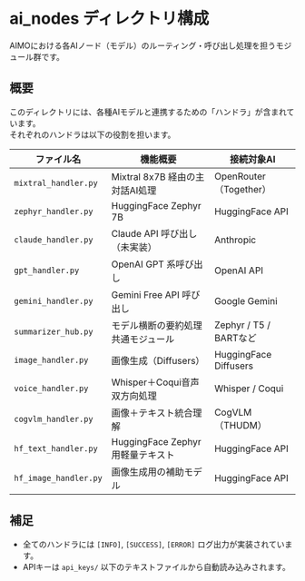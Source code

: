 # ai_nodes ディレクトリ構成

AIMOにおける各AIノード（モデル）のルーティング・呼び出し処理を担うモジュール群です。

## 概要

このディレクトリには、各種AIモデルと連携するための「ハンドラ」が含まれています。  
それぞれのハンドラは以下の役割を担います。

| ファイル名             | 機能概要                         | 接続対象AI                    |
|------------------------|----------------------------------|-------------------------------|
| `mixtral_handler.py`   | Mixtral 8x7B 経由の主対話AI処理     | OpenRouter（Together）        |
| `zephyr_handler.py`    | HuggingFace Zephyr 7B            | HuggingFace API               |
| `claude_handler.py`    | Claude API 呼び出し（未実装）      | Anthropic                     |
| `gpt_handler.py`       | OpenAI GPT 系呼び出し             | OpenAI API                    |
| `gemini_handler.py`    | Gemini Free API 呼び出し         | Google Gemini                 |
| `summarizer_hub.py`    | モデル横断の要約処理共通モジュール | Zephyr / T5 / BARTなど        |
| `image_handler.py`     | 画像生成（Diffusers）            | HuggingFace Diffusers         |
| `voice_handler.py`     | Whisper＋Coqui音声双方向処理      | Whisper / Coqui               |
| `cogvlm_handler.py`    | 画像＋テキスト統合理解            | CogVLM（THUDM）               |
| `hf_text_handler.py`   | HuggingFace Zephyr用軽量テキスト  | HuggingFace API               |
| `hf_image_handler.py`  | 画像生成用の補助モデル            | HuggingFace API               |

## 補足

- 全てのハンドラには `[INFO]`, `[SUCCESS]`, `[ERROR]` ログ出力が実装されています。
- APIキーは `api_keys/` 以下のテキストファイルから自動読み込みされます。
